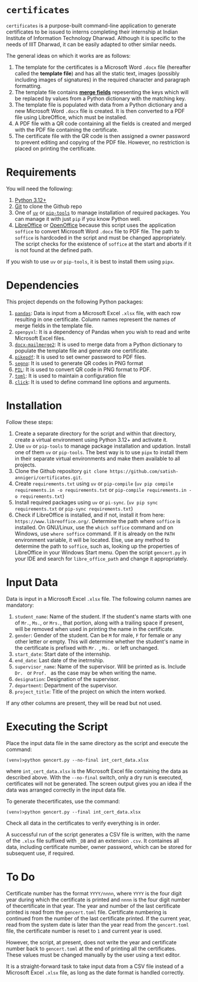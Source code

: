 # `certificates`

`certificates` is a purpose-built command-line application to generate certificates to be issued to interns completing their internship at Indian Institute of Information Technology Dharwad. Although it is specific to the needs of IIIT Dharwad, it can be easily adapted to other similar needs.

The general ideas on which it works are as follows:

1. The template for the certificates is a Microsoft Word `.docx` file (hereafter called the **template file**) and has all the static text, images (possibly including images of signatures) in the required character and paragraph formatting.
2. The template file contains [**merge fields**](https://support.microsoft.com/en-us/office/field-codes-mergefield-field-7a6d24a1-68a6-4b05-8359-1dc087daf4e6) repesenting the keys which will be replaced by values from a Python dictionary with the matching key.
3. The template file is populated with data from a Python dictionary and a new Microsoft Word `.docx` file is created. It is then converted to a PDF file using LibreOffice, which must be installed.
4. A PDF file with a QR code containing all the fields is created and merged with the PDF file containing the certificate.
5. The certificate file with the QR code is then assigned a owner password to prevent editing and copying of the PDF file. However, no restriction is placed on printing the certificate.

# Requirements
You will need the following:
1. [Python 3.12+](https://www.python.org) 
2. [Git](https://git-scm.com/) to clone the Github repo
3. One of [`uv`](https://git-scm.com/) or [`pip-tools`](https://github.com/jazzband/pip-tools/) to manage installation of required packages. You can manage it with just `pip` if you know Python well.
4. [LibreOffice](https://www.libreoffice.org/) or [OpenOffice](https://www.openoffice.org/) because this script uses the application `soffice` to convert Microsoft Word `.docx` file to PDF file. The path to `soffice` is hardcoded in the script and must be changed appropriately. The script checks for the existence of `soffice` at the start and aborts if it is not found at the defined path.

If you wish to use `uv` or `pip-tools`, it is best to install them using `pipx`.

# Dependencies
This project depends on the following Python packages:

1. [`pandas`](https://pandas.pydata.org/): Data is input from a Microsoft Excel `.xlsx` file, with each row resulting in one certificate. Column names represent the names of merge fields in the template file.
2. `openpyxl`: It is a dependency of Pandas when you wish to read and write Microsoft Excel files.
3. [`docx-mailmerge2`](https://github.com/iulica/docx-mailmerge): It is used to merge data from a Python dictionary to populate the template file and generate one certificate.
4. [`pikepdf`](https://github.com/pikepdf/pikepdf): It is used to set owner password to PDF files.
5. [`segno`](https://github.com/heuer/segno/): It is used to generate QR codes in PNG format
6. [`PIL`](https://python-pillow.org/): It is used to convert QR code in PNG format to PDF.
7. [`toml`](https://github.com/uiri/toml): It is used to maintain a configuration file
8. [`click`](https://click.palletsprojects.com/): It is used to define command line options and arguments.

# Installation
Follow these steps:

1. Create a separate directory for the script and within that directory, create a virtual environment using Python 3.12+ and activate it.
2. Use `uv` or `pip-tools` to manage package installation and updation. Install one of them `uv` or `pip-tools`. The best way is to use `pipx` to install them in their separate virtual environments and make them available to all projects.
3. Clone the Github repository `git clone https://github.com/satish-annigeri/certificates.git`.
4. Create `requirements.txt` using `uv` or `pip-compile` (`uv pip compile requirements.in -o requirements.txt` or `pip-compile requirements.in -o requirements.txt`)
5. Install required packages using `uv` or `pi-sync`. (`uv pip sync requirements.txt` or `pip-sync requirements.txt`)
6. Check if LibreOffice is installed, and if not, install it from here: `https://www.libreoffice.org/`. Determine the path where `soffice` is installed. On GNU/Linux, use the `which soffice` command and on Windows, use `where soffice` command. If it is already on the `PATH` environment variable, it will be located. Else, use any method to determine the path to `soffice`, such as, looking up the properties of LibreOffice in your Windows Start menu. Open the script `gencert.py` in your IDE and search for `libre_office_path` and change it appropriately.

# Input Data
Data is input in a Microsoft Excel `.xlsx` file. The following column names are mandatory:
1. `student_name`: Name of the student. If the student's name starts with one of `Mr.`, `Ms.`, or `Mrs.`, that portion, along with a trailing space if present, will be removed when used in printing the name in the certificate.
2. `gender`: Gender of the student. Can be `M` for male, `F` for female or any other letter or empty. This will determine whether the student's name in the certificate is prefixed with `Mr. `, `Ms. ` or left unchanged.
3. `start_date`: Start date of the internship.
4. `end_date`: Last date of the inetrnship.
5. `supervisor_name`: Name of the supervisor. Will be printed as is. Include `Dr. ` or `Prof. ` as the case may be when writing the name.
6. `designation`: Designation of the supervisor.
7. `department`: Department of the supervisor.
8. `project_title`: Title of the project on which the intern worked.

If any other columns are present, they will be read but not used.

# Executing the Script
Place the input data file in the same directory as the script and execute the command:

`(venv)>python gencert.py --no-final int_cert_data.xlsx`

where `int_cert_data.xlsx` is the Microsoft Excel file containing the data as described above. With the `--no-final` switch, only a dry run is executed, certificates will not be generated. The screen output gives you an idea if the data was arranged correctly in the input data file.

To generate thecertificates, use the command:

`(venv)>python gencert.py --final int_cert_data.xlsx`

Check all data in the certificates to verify everything is in order.

A successful run of the script generates a CSV file is written, with the name of the `.xlsx` file suffixed with `_DB` and an extension `.csv`. It containes all data, including certificate number, owner password, which can be stored for subsequent use, if required.

# To Do
Certificate number has the format `YYYY/nnnn`, where `YYYY` is the four digit year during which the certificate is printed and `nnnn` is the four digit number of thecertificate in that year. The year and number of the last certificate printed is read from the `gencert.toml` file. Certificate numbering is continued from the number of the last certificate printed. If the current year, read from the system date is later than the year read from the `gencert.toml` file, the certificate number is reset to `1` and current year is used.

However, the script, at present, does not write the year and certificate number back to `gencert.toml` at the end of printing all the certificates. These values must be changed manually by the user using a text editor.

It is a straight-forward task to take input data from a CSV file instead of a Microsoft Excel `.xlsx` file, as long as the date format is handled correctly.
